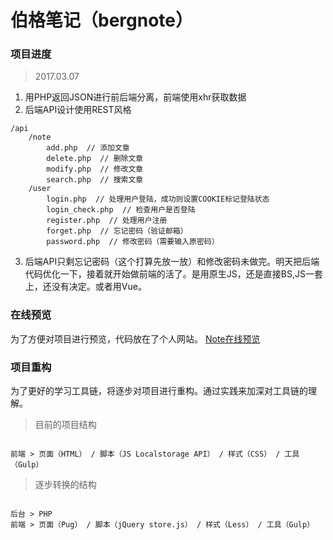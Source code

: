 # 伯格笔记（bergnote）

### 项目进度

> 2017.03.07

1. 用PHP返回JSON进行前后端分离，前端使用xhr获取数据
2. 后端API设计使用REST风格
```
/api
	/note
		add.php  // 添加文章
		delete.php  // 删除文章
		modify.php  // 修改文章
		search.php  // 搜索文章
	/user
		login.php  // 处理用户登陆，成功则设置COOKIE标记登陆状态
		login_check.php  // 检查用户是否登陆
		register.php  // 处理用户注册
		forget.php  // 忘记密码（验证邮箱）
		password.php  // 修改密码（需要输入原密码）
```
3. 后端API只剩忘记密码（这个打算先放一放）和修改密码未做完。明天把后端代码优化一下，接着就开始做前端的活了。是用原生JS，还是直接BS,JS一套上，还没有决定。或者用Vue。

### 在线预览

为了方便对项目进行预览，代码放在了个人网站。 [Note在线预览](http://berg-lab.com/demo/note/)

### 项目重构

为了更好的学习工具链，将逐步对项目进行重构。通过实践来加深对工具链的理解。

> 目前的项目结构

```

前端 > 页面（HTML） / 脚本（JS Localstorage API） / 样式（CSS） / 工具（Gulp）

```



> 逐步转换的结构

```

后台 > PHP
前端 > 页面（Pug） / 脚本（jQuery store.js） / 样式（Less） / 工具（Gulp）

```